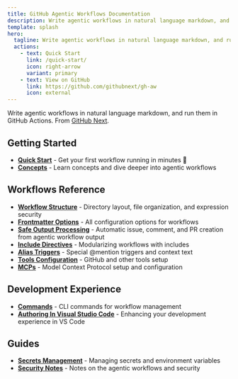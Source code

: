 ```yaml
---
title: GitHub Agentic Workflows Documentation
description: Write agentic workflows in natural language markdown, and run them safely in GitHub Actions.
template: splash
hero:
  tagline: Write agentic workflows in natural language markdown, and run them safely in GitHub Actions.
  actions:
    - text: Quick Start
      link: /quick-start/
      icon: right-arrow
      variant: primary
    - text: View on GitHub
      link: https://github.com/githubnext/gh-aw
      icon: external
---
```


Write agentic workflows in natural language markdown, and run them in GitHub Actions. From [GitHub Next](https://githubnext.com/).

## Getting Started

- **[Quick Start](quick-start)** - Get your first workflow running in minutes 🚀
- **[Concepts](concepts)** - Learn concepts and dive deeper into agentic workflows

## Workflows Reference

- **[Workflow Structure](workflow-structure)** - Directory layout, file organization, and expression security
- **[Frontmatter Options](frontmatter)** - All configuration options for workflows
- **[Safe Output Processing](safe-outputs)** - Automatic issue, comment, and PR creation from agentic workflow output
- **[Include Directives](include-directives)** - Modularizing workflows with includes
- **[Alias Triggers](alias-triggers)** - Special @mention triggers and context text
- **[Tools Configuration](tools)** - GitHub and other tools setup
- **[MCPs](mcps)** - Model Context Protocol setup and configuration

## Development Experience

- **[Commands](commands)** - CLI commands for workflow management
- **[Authoring In Visual Studio Code](vscode)** - Enhancing your development experience in VS Code

## Guides

- **[Secrets Management](secrets)** - Managing secrets and environment variables
- **[Security Notes](security-notes)** - Notes on the agentic workflows and security

